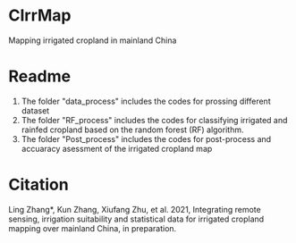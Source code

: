 # CIrrMap
Mapping irrigated cropland in mainland China

# Readme
1. The folder "data_process" includes the codes for prossing different dataset 
2. The folder "RF_process" includes the codes for classifying irrigated and rainfed cropland based on the random forest (RF) algorithm.
3. The folder "Post_process" includes the codes for post-process and accuaracy asessment of the irrigated cropland map


# Citation
Ling Zhang*, Kun Zhang, Xiufang Zhu, et al. 2021, Integrating remote sensing, irrigation suitability and statistical data for irrigated cropland mapping over mainland China, in preparation.
